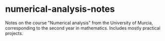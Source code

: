 # numerical-analysis-notes
Notes on the course "Numerical analysis" from the University of Murcia, corresponding to the second year in mathematics. Includes mostly practical projects.
